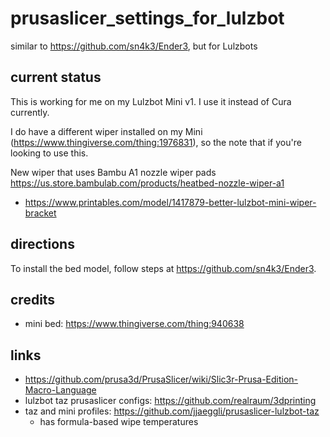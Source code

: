 # prusaslicer_settings_for_lulzbot

similar to https://github.com/sn4k3/Ender3, but for Lulzbots

## current status

This is working for me on my Lulzbot Mini v1. I use it instead of Cura currently.

I do have a different wiper installed on my Mini
(https://www.thingiverse.com/thing:1976831), so the note that if you're looking
to use this.

New wiper that uses Bambu A1 nozzle wiper pads https://us.store.bambulab.com/products/heatbed-nozzle-wiper-a1
- https://www.printables.com/model/1417879-better-lulzbot-mini-wiper-bracket

## directions

To install the bed model, follow steps at https://github.com/sn4k3/Ender3.

## credits

- mini bed: https://www.thingiverse.com/thing:940638

## links

- https://github.com/prusa3d/PrusaSlicer/wiki/Slic3r-Prusa-Edition-Macro-Language
- lulzbot taz prusaslicer configs: https://github.com/realraum/3dprinting
- taz and mini profiles: https://github.com/jjaeggli/prusaslicer-lulzbot-taz
  - has formula-based wipe temperatures
